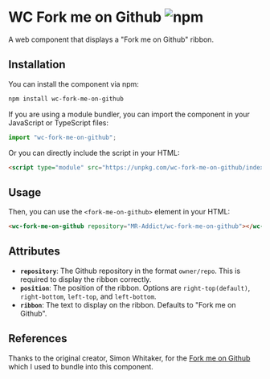 # WC Fork me on Github ![npm](https://img.shields.io/npm/v/wc-fork-me-on-github)

A web component that displays a "Fork me on Github" ribbon.

## Installation

You can install the component via npm:

```bash
npm install wc-fork-me-on-github
```

If you are using a module bundler, you can import the component in your JavaScript or TypeScript files:

```js
import "wc-fork-me-on-github";
```

Or you can directly include the script in your HTML:

```html
<script type="module" src="https://unpkg.com/wc-fork-me-on-github/index.js"></script>
```

## Usage

Then, you can use the `<fork-me-on-github>` element in your HTML:

```html
<wc-fork-me-on-github repository="MR-Addict/wc-fork-me-on-github"></wc-fork-me-on-github>
```

## Attributes

- **`repository`**: The Github repository in the format `owner/repo`. This is required to display the ribbon correctly.
- **`position`**: The position of the ribbon. Options are `right-top(default)`, `right-bottom`, `left-top`, and `left-bottom`.
- **`ribbon`**: The text to display on the ribbon. Defaults to "Fork me on Github".

## References

Thanks to the original creator, Simon Whitaker, for the [Fork me on Github](https://github.com/simonwhitaker/github-fork-ribbon-css) which I used to bundle into this component.
